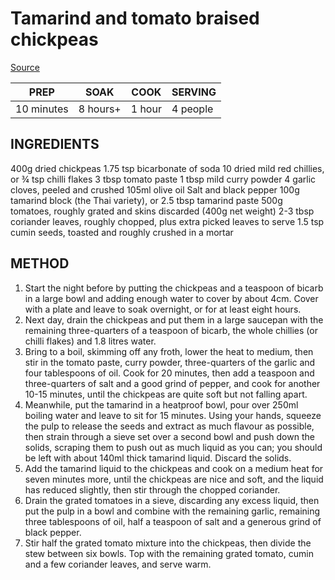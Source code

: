 # Tamarind and tomato braised chickpeas

[Source](https://ottolenghi.co.uk/recipes/tamarind-and-tomato-braised-chickpeas)

| PREP      | SOAK      | COOK   | SERVING  |
| --------- | --------- | ------ | -------- | 
|10 minutes |  8 hours+ | 1 hour | 4 people |

## INGREDIENTS

400g dried chickpeas
1.75 tsp bicarbonate of soda
10 dried mild red chillies, or ¾ tsp chilli flakes
3 tbsp tomato paste
1 tbsp mild curry powder
4 garlic cloves, peeled and crushed
105ml olive oil
Salt and black pepper
100g tamarind block (the Thai variety), or 2.5 tbsp tamarind paste
500g tomatoes, roughly grated and skins discarded (400g net weight)
2-3 tbsp coriander leaves, roughly chopped, plus extra picked leaves to serve
1.5 tsp cumin seeds, toasted and roughly crushed in a mortar

## METHOD
1. Start the night before by putting the chickpeas and a teaspoon of bicarb in a large bowl and adding enough water to cover by about 4cm. Cover with a plate and leave to soak overnight, or for at least eight hours.
2. Next day, drain the chickpeas and put them in a large saucepan with the remaining three-quarters of a teaspoon of bicarb, the whole chillies (or chilli flakes) and 1.8 litres water.
3. Bring to a boil, skimming off any froth, lower the heat to medium, then stir in the tomato paste, curry powder, three-quarters of the garlic and four tablespoons of oil. Cook for 20 minutes, then add a teaspoon and three-quarters of salt and a good grind of pepper, and cook for another 10-15 minutes, until the chickpeas are quite soft but not falling apart.
4. Meanwhile, put the tamarind in a heatproof bowl, pour over 250ml boiling water and leave to sit for 15 minutes. Using your hands, squeeze the pulp to release the seeds and extract as much flavour as possible, then strain through a sieve set over a second bowl and push down the solids, scraping them to push out as much liquid as you can; you should be left with about 140ml thick tamarind liquid. Discard the solids.
5. Add the tamarind liquid to the chickpeas and cook on a medium heat for seven minutes more, until the chickpeas are nice and soft, and the liquid has reduced slightly, then stir through the chopped coriander.
6. Drain the grated tomatoes in a sieve, discarding any excess liquid, then put the pulp in a bowl and combine with the remaining garlic, remaining three tablespoons of oil, half a teaspoon of salt and a generous grind of black pepper.
7. Stir half the grated tomato mixture into the chickpeas, then divide the stew between six bowls. Top with the remaining grated tomato, cumin and a few coriander leaves, and serve warm.

